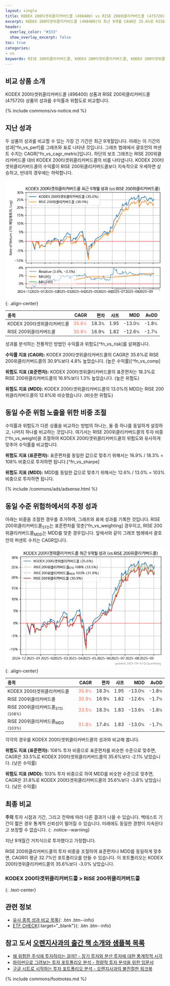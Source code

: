 ```yaml
---
layout: single
title: KODEX 200타겟위클리커버드콜 (498400) vs RISE 200위클리커버드콜 (475720)
excerpt: KODEX 200타겟위클리커버드콜 (498400)의 최근 9개월 CAGR은 35.6%로 RISE 200위클리커버드콜 (475720)의 30.9%보다 4.8% 높았습니다.
header:
  overlay_color: "#333"
  show_overlay_excerpt: false
toc: true
categories:
- vs
keywords: RISE 200위클리커버드콜, KODEX 200타겟위클리커버드콜, KODEX 200타겟위클리커버드콜 RISE 200위클리커버드콜 비교, 498400, 475720, 498400 498400 비교
---
```


## 비교 상품 소개


KODEX 200타겟위클리커버드콜 (498400) 상품과 RISE 200위클리커버드콜 (475720) 상품의 성과를 수익률과 위험도로 비교합니다.





{% include commons/vs-notice.md %}

## 지난 성과

두 상품의 성과를 비교할 수 있는 가장 긴 기간은 최근 9개월입니다. 아래는 이 기간의 성과[^fn_vs_perf]를 그래프와 표로 나타낸 것입니다.
그래프 범례에서 괄호안의 퍼센트 수치는 CAGR[^fn_vs_cagr_metric]입니다.
하단의 보조 그래프는 RISE 200위클리커버드콜 대비 KODEX 200타겟위클리커버드콜의 비를 나타냅니다.
KODEX 200타겟위클리커버드콜의 수익률이 RISE 200위클리커버드콜보다 지속적으로 우세하면 상승하고, 반대의 경우에는 하락합니다.

![KODEX 200타겟위클리커버드콜](/vs/images/498400-vs-475720_dual.png){: .align-center}

| **종목** | **CAGR** | **편차** | **샤프** | **MDD** | **AvDD** |
| :------------ | ------: | -----------: | -------: | ------: | -------: |
| KODEX 200타겟위클리커버드콜 | <span style="color: tomato">35.6<small>%</small></span> | 18.3<small>%</small> | 1.95 | -13.0<small>%</small> | -1.8<small>%</small> |
| RISE 200위클리커버드콜 | <span style="color: tomato">30.9<small>%</small></span> | 16.9<small>%</small> | 1.82 | -12.6<small>%</small> | -1.7<small>%</small> |

<!-- more -->


성과를 분석하는 전통적인 방법인 수익률과 위험도[^fn_vs_risk]를 살펴봅니다.

**수익률 지표 (CAGR):** KODEX 200타겟위클리커버드콜의 CAGR은 35.6%로 RISE 200위클리커버드콜의 30.9%보다 4.8% 높았습니다. (높은 수익률)[^fn_vs_comp]

**위험도 지표 (표준편차):** KODEX 200타겟위클리커버드콜의 표준편차는 18.3%로 RISE 200위클리커버드콜의 16.9%보다 1.3% 높았습니다. (높은 위험도)

**위험도 지표 (MDD):** KODEX 200타겟위클리커버드콜의 13.0%의 MDD는 RISE 200위클리커버드콜의 12.6%와 비슷했습니다. (비슷한 위험도)



## 동일 수준 위험 노출을 위한 비중 조절

수익률과 위험도가 다른 상품을 비교하는 방법의 하나는, 둘 중 하나를 동일하게 설정하고, 나머지 하나를 비교하는 것입니다.
여기서는 RISE 200위클리커버드콜의 투자 비중[^fn_vs_weight]을 조절하여 KODEX 200타겟위클리커버드콜의 위험도와 유사하게 맞추어 수익률를 비교합니다.

**위험도 지표 (표준편차):** 표준편차를 동일한 값으로 맞추기 위해서는 16.9% / 18.3% = 108% 비중으로 투자하면 됩니다.[^fn_vs_sharpe]

**위험도 지표 (MDD):** MDD를 동일한 값으로 맞추기 위해서는 12.6% / 13.0% = 103% 비중으로 투자하면 됩니다.


{% include /commons/ads/adsense.html %}



## 동일 수준 위험하에서의 추정 성과

아래는 비중을 조절한 경우를 추가하여, 그래프와 표에 성과를 기록한 것입니다.
RISE 200위클리커버드콜<sub>STD</sub>는 표준편차를 맞춘[^fn_vs_weighting] 경우이고, RISE 200위클리커버드콜<sub>MDD</sub>는 MDD를 맞춘 경우입니다.
앞에서와 같이 그래프 범례에서 괄호안의 퍼센트 수치는 CAGR입니다.


![KODEX 200타겟위클리커버드콜](/vs/images/498400-vs-475720.png){: .align-center}



| **종목** | **CAGR** | **편차** | **샤프** | **MDD** | **AvDD** |
| :------------ | ------: | -----------: | -------: | ------: | -------: |
| KODEX 200타겟위클리커버드콜 | <span style="color: tomato">35.6<small>%</small></span> | 18.3<small>%</small> | 1.95 | -13.0<small>%</small> | -1.8<small>%</small> |
| RISE 200위클리커버드콜 | <span style="color: tomato">30.9<small>%</small></span> | 16.9<small>%</small> | 1.82 | -12.6<small>%</small> | -1.7<small>%</small> |
| RISE 200위클리커버드콜<sub>STD</sub> <small>(108%)</small> | <span style="color: tomato">33.5<small>%</small></span> | 18.3<small>%</small> | 1.83 | -13.6<small>%</small> | -1.8<small>%</small> |
| RISE 200위클리커버드콜<sub>MDD</sub> <small>(103%)</small> | <span style="color: tomato">31.8<small>%</small></span> | 17.4<small>%</small> | 1.83 | -13.0<small>%</small> | -1.7<small>%</small> |



각각의 경우를 KODEX 200타겟위클리커버드콜의 성과와 비교해 봅니다.

**위험도 지표 (표준편차):** 108% 투자 비중으로 표준편차를 비슷한 수준으로 맞추면, CAGR은 33.5%로 KODEX 200타겟위클리커버드콜의 35.6%보다 -2.1% 낮았습니다. (낮은 수익률)

**위험도 지표 (MDD):** 103% 투자 비중으로 하여 MDD를 비슷한 수준으로 맞추면, CAGR은 31.8%로 KODEX 200타겟위클리커버드콜의 35.6%보다 -3.8% 낮았습니다. (낮은 수익률)




## 최종 비교

**주의** 투자 시점과 기간, 그리고 전략에 따라 다른 결과가 나올 수 있습니다. 백테스트 기간이 짧은 경우 통계적 신뢰성이 떨어질 수 있습니다. 미래에도 동일한 경향이 지속된다고 보장할 수 없습니다.
{: .notice--warning}

지난 9개월간 거치식으로 투자했다고 가정합니다.

RISE 200위클리커버드콜의 투자 비중을 조절하여 표준편차나 MDD를 동일하게 맞추면, CAGR이 평균 32.7%인 포트폴리오를 만들 수 있습니다.
이 포트폴리오는 KODEX 200타겟위클리커버드콜의 35.6%보다 -3.0% 낮았습니다.

### KODEX 200타겟위클리커버드콜 &gt; RISE 200위클리커버드콜
{: .text-center}


## 관련 정보

- [유사 종목 성과 비교 목록](/vs/){: .btn .btn--info}
- [ETF CHECK](https://www.etfcheck.co.kr/mobile/etpitem/475720/compare?compCode%5B%5D=498400){:target="_blank"}{: .btn .btn--info}


## 참고 도서 [오렌지사과의 출간 책 소개와 샘플북 목록](https://kongdori.tistory.com/691)

- [왜 위험한 주식에 투자하라는 걸까? - 장기 투자와 분산 투자에 대한 통계학적 시각](https://kongdori.tistory.com/421)
- [파이썬으로 그려보는 투자 포트폴리오 분석  - 정량적 투자 분석을 위한 입문서](https://kongdori.tistory.com/643)
- [구글 시트로 시작하는 투자 포트폴리오 분석 - 오렌지사과의 불친절한 워크북](https://kongdori.tistory.com/449)

{% include commons/footnotes.md %}